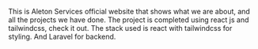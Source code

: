 This is Aleton Services official website that shows what we are about, and all the projects we have done.
The project is completed using react js and tailwindcss,
check it out.
The stack used is react with tailwindcss for styling.
And Laravel for backend.
